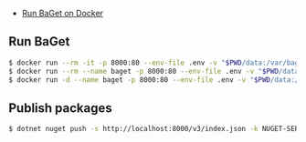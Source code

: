 - [Run BaGet on Docker](https://loic-sharma.github.io/BaGet/installation/docker/)

## Run BaGet

```bash
$ docker run --rm -it -p 8000:80 --env-file .env -v "$PWD/data:/var/baget" loicsharma/baget:latest
$ docker run --rm --name baget -p 8000:80 --env-file .env -v "$PWD/data:/var/baget" loicsharma/baget:latest
$ docker run -d --name baget -p 8000:80 --env-file .env -v "$PWD/data:/var/baget" loicsharma/baget:latest
```

## Publish packages

```bash
$ dotnet nuget push -s http://localhost:8000/v3/index.json -k NUGET-SERVER-API-KEY package.1.0.0.nupkg
```
